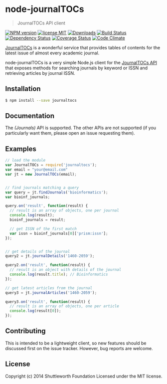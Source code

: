 # node-journalTOCs
> JournalTOCs API client


[![NPM version](http://img.shields.io/npm/v/journaltocs.svg?style=flat)][npm]
[![license MIT](http://img.shields.io/badge/license-MIT-blue.svg?style=flat)][license]
[![Downloads](http://img.shields.io/npm/dm/journaltocs.svg?style=flat)][downloads]
[![Build Status](http://img.shields.io/travis/ContentMine/node-journalTOCs.svg?style=flat)][travis]
[![Dependency Status](http://img.shields.io/gemnasium/ContentMine/node-journalTOCs.svg?style=flat)][gemnasium]
[![Coverage Status](https://img.shields.io/coveralls/ContentMine/node-journalTOCs.svg?style=flat)][coveralls]
[![Code Climate](http://img.shields.io/codeclimate/github/ContentMine/node-journalTOCs.svg?style=flat)][codeclimate]

[npm]: https://www.npmjs.org/package/journaltocs
[travis]: http://travis-ci.org/ContentMine/node-journalTOCs
[coveralls]: https://coveralls.io/r/ContentMine/node-journalTOCs
[gemnasium]: https://gemnasium.com/ContentMine/node-journalTOCs
[license]: https://github.com/ContentMine/node-journalTOCs/blob/master/LICENSE-MIT
[codeclimate]: https://codeclimate.com/github/ContentMine/node-journalTOCs
[downloads]: https://www.npmjs.org/package/journaltocs

[JournalTOCs](http://www.journaltocs.ac.uk/) is a wonderful service that provides tables of contents for the latest issue of almost every academic journal.

node-journalTOCs is a very simple Node.js client for the [JournalTOCs API](http://www.journaltocs.ac.uk/develop.php) that exposes methods for searching journals by keyword or ISSN and retrieving articles by journal ISSN.

## Installation

```sh
$ npm install --save journaltocs
```

## Documentation

The _(Journals)_ API is supported. The other APIs are not supported (if you particularly want them, please open an issue requesting them).

## Examples

```js
// load the module
var JournalTOCs = require('journaltocs');
var email = "your@email.com"
var jt = new JournalTOCs(email);


// find journals matching a query
var query = jt.findJournals('bioinformatics');
var bioinf_journals;

query.on('result', function(result) {
  // result is an array of objects, one per journal
  console.log(result);
  bioinf_journals = result;

  // get ISSN of the first match
  var issn = bioinf_journals[0]['prism:issn'];
});


// get details of the journal
query2 = jt.journalDetails('1460-2059');

query2.on('result', function(result) {
  // result is an object with details of the journal
  console.log(result.title); // Bioinformatics
});

// get latest articles from the journal
query3 = jt.journalArticles('1460-2059');

query3.on('result', function(result) {
  // result is an array of objects, one per article
  console.log(result[0]);
});

```

## Contributing

This is intended to be a lightweight client, so new features should be discussed first on the issue tracker. However, bug reports are welcome.


## License

Copyright (c) 2014 Shuttleworth Foundation
Licensed under the MIT license.

